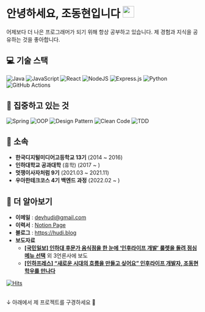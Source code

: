 # 안녕하세요, 조동현입니다 <img src="https://media.giphy.com/media/hvRJCLFzcasrR4ia7z/giphy.gif" width="30px">

어제보다 더 나은 프로그래머가 되기 위해 항상 공부하고 있습니다. 제 경험과 지식을 공유하는 것을 좋아합니다.

## 💻 기술 스택

![Java](https://img.shields.io/badge/Java-%2320232a.svg?style=flat-square&logo=java&logoColor=E01E23)
![JavaScript](https://img.shields.io/badge/Javascript-%2320232a.svg?style=flat-square&logo=javascript&logoColor=%23F7DF1E)
![React](https://img.shields.io/badge/React-%2320232a.svg?style=flat-square&logo=react&logoColor=#61DAFB)
![NodeJS](https://img.shields.io/badge/node.js-%2320232a?style=flat-square&logo=node.js&logoColor=#339933)
![Express.js](https://img.shields.io/badge/ExpressJS-%2320232a.svg?style=flat-square&logo=express&logoColor=%2361DAFB)
![Python](https://img.shields.io/badge/Python-%2320232a?style=flat-square&logo=python&logoColor=#3776AB)
![GitHub Actions](https://img.shields.io/badge/Github_Actions-%2320232a.svg?style=flat-square&logo=githubactions&logoColor=2088FF)


## 🧐 집중하고 있는 것

![Spring](https://img.shields.io/badge/Spring-%2320232a.svg?style=flat-square&logo=spring&logoColor=6AAD3D)
![OOP](https://img.shields.io/badge/Object_Oriented_Programming-%2320232a.svg?style=flat-square&logo=SlickPic&logoColor=FFFFFF)
![Design Pattern](https://img.shields.io/badge/Design_Pattern-%2320232a.svg?style=flat-square&logo=SlickPic&logoColor=FFFFFF)
![Clean Code](https://img.shields.io/badge/Clean_Code-%2320232a.svg?style=flat-square&logo=Textpattern&logoColor=FFFFFF)
![TDD](https://img.shields.io/badge/Test_Driven_Development-%2320232a.svg?style=flat-square&logo=FutureLearn&logoColor=FFFFFF)

## 🏢 소속

- **한국디지털미디어고등학교 13기** (2014 ~ 2016)
- **인하대학교 공과대학** (휴학) (2017 ~ )
- **멋쟁이사자처럼 9기** (2021.03 ~ 2021.11)
- **우아한테크코스 4기 백엔드 과정** (2022.02 ~ )

## 🔗 더 알아보기

- **이메일** : devhudi@gmail.com
- **이력서** : [Notion Page](https://devhudi.notion.site/Donghyun-Cho-s-R-sum-0c1d1a1b35284d1eaf05c5bfac4a3cad)
- **블로그** : https://hudi.blog
- **보도자료**
  - **[[국민일보] 인하대 후문가 음식점을 한 눈에 ‘인후라이프 개발’ 룰렛을 돌려 점심 메뉴 선택](http://news.kmib.co.kr/article/view.asp?arcid=0012267786&code=61121411&cp=nv)** 외 3언론사에 보도
  - [**[인하프레스] “새로운 시대의 흐름을 만들고 싶어요” 인후라이프 개발자, 조동현 학우를 만나다**](http://www.inhapress.com/news/articleView.html?idxno=7721)

[![Hits](https://hits.seeyoufarm.com/api/count/incr/badge.svg?url=https%3A%2F%2Fgithub.com%2FdevHudi%2Fhit-counter&count_bg=%2379C83D&title_bg=%23555555&icon=&icon_color=%23E7E7E7&title=hits&edge_flat=false)](https://hits.seeyoufarm.com)

<br/>
↓ 아래에서 제 프로젝트를 구경하세요 🙂
